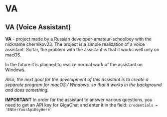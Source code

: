# VA

## VA (Voice Assistant)
**VA** - project made by a Russian developer-amateur-schoolboy with the nickname chernikov23. The project is a simple realization of a voice assistant. So far, the problem with the assistant is that it works well only on macOS. 

In the future it is planned to realize normal work of the assistant on Windows.

*Also, the next goal for the development of this assistant is to create a separate program for macOS / Windows, so that it works in the background and does something.*

**IMPORTANT**
In order for the assistant to answer various questions, you need to get an API key for GigaChat and enter it in the field: 
`credentials = 'ENterYourApiKeyHere'`
